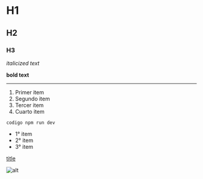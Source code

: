 # H1
## H2
### H3

*italicized text*

**bold text**

---

1. Primer item
2. Segundo item
3. Tercer item
4. Cuarto item

`codigo npm run dev`

- 1° item
- 2° item
- 3° item

[title](https://www.example.com)

![alt](https://url-de-imagen.jpg)

